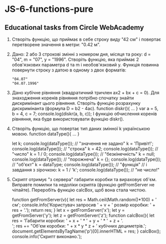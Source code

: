 # JS-6-functions-pure

## Educational tasks from Circle WebAcademy

1. Створіть функцію, що приймає в себе строку виду "42 см" і повертає перетворене значення в метри: "0.42 м".

2. Дано: 2 або 3 строкові змінні з номером дня, місяця та року: d = "04", m = "07", y = "1996". Створіть функцію, яка приймає 2 обов'язкових параметра d та m і необов'язковий y. Функція повинна повернути строку з датою в одному з двох форматів:
	```
	"04.07"
	"04.07.1996"
	```

3. Дано кубічне рівняння (квадратичний тричлен ax2 + bx + c = 0). Для знаходження коренів рівняння потрібно спочатку знайти дискримінант цього рівняння. Створіть функцію розрахунку дискримінанта (формула D = b2 - 4ac).
	function diskr(){ ... }
	var a = 5, b = 4, c = 7;
	console.log(diskr(a, b, c));
І функцію обчислення коренів рівняння, яка буде використовувати функцію diskr().

4. Створіть функцію, що повертає тип даних змінної k українською мовою.
	function dataType(){ ... }

	let k;
	console.log(dataType());    // "значення не задано"
	k = 'Привіт!';
	console.log(dataType());    // "строка"
	k = 42;
	console.log(dataType());    // "число"
	k = 1 / 0;
	console.log(dataType());    // "безкінечність"
	k = null;
	console.log(dataType());    // "порожнеча"
	k = {};
	console.log(dataType());    // "об'єкт"
	k = dataType;
	console.log(dataType());    // "функція"
	// і завдання з зірочкою:
	k = 1 / 'k';
	console.log(dataType());    // "не число!"

5. Скрипт отримує "з сервера" габарити коробки та вираховує об'єм. Виправте помилки та недоліки скрипта (функцію getFromServer не чіпайте). Переробіть функцію calcBox, щоб вона стала чистою.

	function getFromServer(v){
	  let res = Math.ceil(Math.random()*100) + ' см';
	  console.info('Користувач запросив ' + v + ' розмір коробки: ' + res + '.');
	  return res;
	}
	let x = getFromServer('x');
	let y = getFromServer('y');
	let z = getFromServer('z');
	function calcBox(){
	  let res = 'Габарити коробки: ' + x + ' * ' + y + ' * ' + z + '.<br>';
	  res += "Об'єм коробки: " + x * y * z + ' кубічних дециметрів.';
	  document.getElementsByTagName('p')[0].innerHTML = res;
	}
	calcBox();
	console.info('Скрипт виконано.');